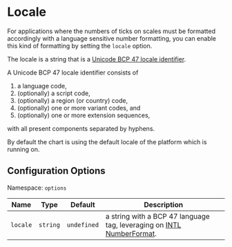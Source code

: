 # Locale

For applications where the numbers of ticks on scales must be formatted accordingly with a language sensitive number formatting, you can enable this kind of formatting by setting the `locale` option.

The locale is a string that is a [Unicode BCP 47 locale identifier](https://www.unicode.org/reports/tr35/tr35.html#BCP_47_Conformance).

A Unicode BCP 47 locale identifier consists of

1. a language code,
2. (optionally) a script code,
3. (optionally) a region (or country) code,
4. (optionally) one or more variant codes, and
5. (optionally) one or more extension sequences,

with all present components separated by hyphens.

By default the chart is using the default locale of the platform which is running on.

## Configuration Options

Namespace: `options`

| Name     | Type     | Default     | Description                                                                                                                                                                              |
| -------- | -------- | ----------- | ---------------------------------------------------------------------------------------------------------------------------------------------------------------------------------------- |
| `locale` | `string` | `undefined` | a string with a BCP 47 language tag, leveraging on [INTL NumberFormat](https://developer.mozilla.org/en-US/docs/Web/JavaScript/Reference/Global_Objects/Intl/NumberFormat/NumberFormat). |
